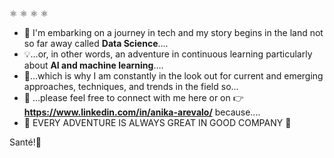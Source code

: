 ⚛️ ⚛️ ⚛️ ⚛️
- 🚀 I'm embarking on a journey in tech and my story begins in the land not so far away called **Data Science**....
- 💡…or, in other words, an adventure in continuous learning particularly about **AI and machine learning**….
- 🤩…which is why I am constantly in the look out for current and emerging approaches, techniques, and trends in the field so... 
- 🤝 ...please feel free to connect with me here or on 👉**https://www.linkedin.com/in/anika-arevalo/** because....
- 🙌 EVERY ADVENTURE IS ALWAYS GREAT IN GOOD COMPANY 🙌

Santé!🥂
